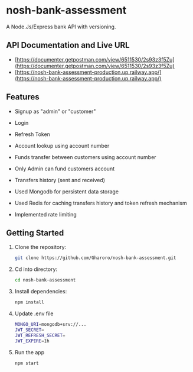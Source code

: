 # nosh-bank-assessment

A Node.Js/Express bank API with versioning.

## API Documentation and Live URL

- [https://documenter.getpostman.com/view/6511530/2s93z3f5Zu](https://documenter.getpostman.com/view/6511530/2s93z3f5Zu)
- [https://nosh-bank-assessment-production.up.railway.app/](https://nosh-bank-assessment-production.up.railway.app/)

## Features

- Signup as "admin" or "customer"
- Login
- Refresh Token
- Account lookup using account number
- Funds transfer between customers using account number
- Only Admin can fund customers account
- Transfers history (sent and received)

- Used Mongodb for persistent data storage
- Used Redis for caching transfers history and token refresh mechanism
- Implemented rate limiting

## Getting Started

1. Clone the repository:

   ```bash
   git clone https://github.com/Gharoro/nosh-bank-assessment.git
   ```

2. Cd into directory:

   ```bash
   cd nosh-bank-assessment
   ```

3. Install dependencies:

   ```bash
   npm install
   ```

4. Update .env file

   ```bash
   MONGO_URI=mongodb+srv://...
   JWT_SECRET=
   JWT_REFRESH_SECRET=
   JWT_EXPIRE=1h
   ```

5. Run the app

   ```bash
   npm start
   ```
